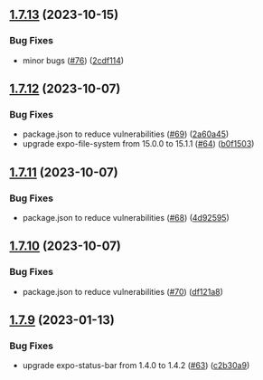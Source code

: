 ## [1.7.13](https://github.com/thecyberworld/thecyberhub-app/compare/v1.7.12...v1.7.13) (2023-10-15)


### Bug Fixes

* minor bugs ([#76](https://github.com/thecyberworld/thecyberhub-app/issues/76)) ([2cdf114](https://github.com/thecyberworld/thecyberhub-app/commit/2cdf114d5440e664db300ad36cd9ce9ede66643b))



## [1.7.12](https://github.com/thecyberworld/thecyberhub-app/compare/v1.7.11...v1.7.12) (2023-10-07)


### Bug Fixes

* package.json to reduce vulnerabilities ([#69](https://github.com/thecyberworld/thecyberhub-app/issues/69)) ([2a60a45](https://github.com/thecyberworld/thecyberhub-app/commit/2a60a453d6eaf13d451c15e2249abd6c1dc4ffab))
* upgrade expo-file-system from 15.0.0 to 15.1.1 ([#64](https://github.com/thecyberworld/thecyberhub-app/issues/64)) ([b0f1503](https://github.com/thecyberworld/thecyberhub-app/commit/b0f1503f090f55e17e8fb7fef228cd5193eadbea))



## [1.7.11](https://github.com/thecyberworld/thecyberhub-app/compare/v1.7.10...v1.7.11) (2023-10-07)


### Bug Fixes

* package.json to reduce vulnerabilities ([#68](https://github.com/thecyberworld/thecyberhub-app/issues/68)) ([4d92595](https://github.com/thecyberworld/thecyberhub-app/commit/4d92595e8bf30eb05533742a2b02d586e2d0bbe9))



## [1.7.10](https://github.com/thecyberworld/thecyberhub-app/compare/v1.7.9...v1.7.10) (2023-10-07)


### Bug Fixes

* package.json to reduce vulnerabilities ([#70](https://github.com/thecyberworld/thecyberhub-app/issues/70)) ([df121a8](https://github.com/thecyberworld/thecyberhub-app/commit/df121a8ce10cdd9d36f07903c9b332b52b92511e))



## [1.7.9](https://github.com/thecyberworld/thecyberhub-app/compare/v1.7.8...v1.7.9) (2023-01-13)


### Bug Fixes

* upgrade expo-status-bar from 1.4.0 to 1.4.2 ([#63](https://github.com/thecyberworld/thecyberhub-app/issues/63)) ([c2b30a9](https://github.com/thecyberworld/thecyberhub-app/commit/c2b30a967681fe11f226373ca8a4c4a12d5d3d38))



